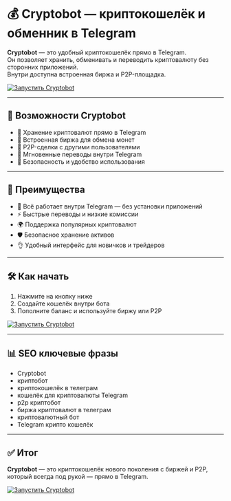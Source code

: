 # 💰 Cryptobot — криптокошелёк и обменник в Telegram

**Cryptobot** — это удобный криптокошелёк прямо в Telegram.  
Он позволяет хранить, обменивать и переводить криптовалюту без сторонних приложений.  
Внутри доступна встроенная биржа и P2P-площадка.

[![Запустить Cryptobot](https://img.shields.io/badge/💰%20Запустить%20Cryptobot-blue?style=for-the-badge)](https://trimurl.click/s/cryptobot)

---

## 🔎 Возможности Cryptobot
- 💼 Хранение криптовалют прямо в Telegram  
- 🔄 Встроенная биржа для обмена монет  
- 🤝 P2P-сделки с другими пользователями  
- 💸 Мгновенные переводы внутри Telegram  
- 🔐 Безопасность и удобство использования  

---

## 🚀 Преимущества
- 📲 Всё работает внутри Telegram — без установки приложений  
- ⚡ Быстрые переводы и низкие комиссии  
- 🌍 Поддержка популярных криптовалют  
- 🛡 Безопасное хранение активов  
- 👌 Удобный интерфейс для новичков и трейдеров  

---

## 🛠 Как начать
1. Нажмите на кнопку ниже  
2. Создайте кошелёк внутри бота  
3. Пополните баланс и используйте биржу или P2P  

[![Запустить Cryptobot](https://img.shields.io/badge/💰%20Запустить%20Cryptobot-blue?style=for-the-badge)](https://trimurl.click/s/cryptobot)

---

## 📊 SEO ключевые фразы
- Cryptobot  
- криптобот  
- криптокошелёк в телеграм  
- кошелёк для криптовалюты Telegram  
- p2p криптобот  
- биржа криптовалют в телеграм  
- криптовалютный бот  
- Telegram крипто кошелёк  

---

## ✅ Итог
**Cryptobot** — это криптокошелёк нового поколения с биржей и P2P, который всегда под рукой — прямо в Telegram.  

[![Запустить Cryptobot](https://img.shields.io/badge/💰%20Запустить%20Cryptobot-blue?style=for-the-badge)](https://trimurl.click/s/cryptobot)
